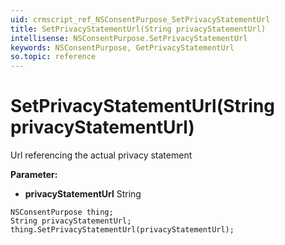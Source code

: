 ```yaml
---
uid: crmscript_ref_NSConsentPurpose_SetPrivacyStatementUrl
title: SetPrivacyStatementUrl(String privacyStatementUrl)
intellisense: NSConsentPurpose.SetPrivacyStatementUrl
keywords: NSConsentPurpose, GetPrivacyStatementUrl
so.topic: reference
---
```


# SetPrivacyStatementUrl(String privacyStatementUrl)

Url referencing the actual privacy statement

**Parameter:** 
 - **privacyStatementUrl** String

```crmscript
NSConsentPurpose thing;
String privacyStatementUrl;
thing.SetPrivacyStatementUrl(privacyStatementUrl);
```

